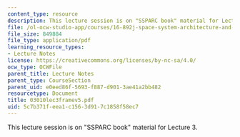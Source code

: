 ```yaml
---
content_type: resource
description: This lecture session is on "SSPARC book" material for Lecture 3.
file: /ol-ocw-studio-app/courses/16-892j-space-system-architecture-and-design-fall-2004/5c7b371feea1c1563d917c1858f58ec7_03010lec3framev5.pdf
file_size: 849884
file_type: application/pdf
learning_resource_types:
- Lecture Notes
license: https://creativecommons.org/licenses/by-nc-sa/4.0/
ocw_type: OCWFile
parent_title: Lecture Notes
parent_type: CourseSection
parent_uid: e0eed86f-5693-f887-d901-3ae41a2bb482
resourcetype: Document
title: 03010lec3framev5.pdf
uid: 5c7b371f-eea1-c156-3d91-7c1858f58ec7
---
```

This lecture session is on "SSPARC book" material for Lecture 3.